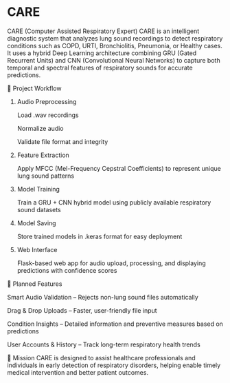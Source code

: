 # CARE
CARE (Computer Assisted Respiratory Expert)
CARE is an intelligent diagnostic system that analyzes lung sound recordings to detect respiratory conditions such as COPD, URTI, Bronchiolitis, Pneumonia, or Healthy cases.
It uses a hybrid Deep Learning architecture combining GRU (Gated Recurrent Units) and CNN (Convolutional Neural Networks) to capture both temporal and spectral features of respiratory sounds for accurate predictions.

🔄 Project Workflow

1. Audio Preprocessing
 
   Load .wav recordings
 
   Normalize audio
 
   Validate file format and integrity

2. Feature Extraction
 
   Apply MFCC (Mel-Frequency Cepstral Coefficients) to represent unique lung sound patterns
 
3. Model Training
 
   Train a GRU + CNN hybrid model using publicly available respiratory sound datasets
 
4. Model Saving
 
   Store trained models in .keras format for easy deployment
 
5. Web Interface
 
   Flask-based web app for audio upload, processing, and displaying predictions with confidence scores

🚀 Planned Features

  Smart Audio Validation – Rejects non-lung sound files automatically

  Drag & Drop Uploads – Faster, user-friendly file input

  Condition Insights – Detailed information and preventive measures based on predictions

  User Accounts & History – Track long-term respiratory health trends

🎯 Mission
  CARE is designed to assist healthcare professionals and individuals in early detection of respiratory disorders, helping enable timely medical intervention and better patient outcomes.
